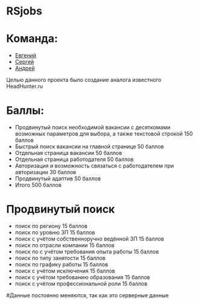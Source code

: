 # RSjobs
# Команда:
- [Евгений](https://github.com/Mornival)
- [Сергей](https://github.com/SergeiKudlai)
- [Андрей](https://github.com/thestrelchik)

Целью данного проекта было создание аналога известного HeadHunter.ru

# Баллы: 
- Продвинутый поиск необходимой вакансии с десяткомами возможных параметров для выбора, а также текстовой строкой 150 баллов
- Быстрый поиск вакансии на главной странице 50 баллов 
- Отдельная страница вакансии 50 баллов
- Отдельная страница работодателя 50 баллов
- Авторизация и возможность связаться с работодателем при авторизации 30 баллов
- Продвинутый адаптив 50 баллов
- Итого 500 баллов


# Продвинутый поиск
- поиск по региону 15 баллов
- поиск по уровню ЗП 15 баллов
- поиск с учётом собственноручно ведённой ЗП 15 баллов 
- поиск по отрасли компании 15 баллов
- поиск по с учётом требования опыта работы 15 баллов
- поиск по типу занятости 15 баллов
- поиск по графику работы 15 баллов
- поиск с учётом исключения 15 баллов
- поиск с учётом требованию образования 15 баллов
- поиск с учётом профессиональной роли 15 баллов

#Данные постоянно меняются, так как это серверные данные
